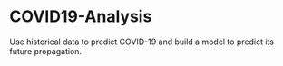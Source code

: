 # COVID19-Analysis
Use historical data to predict COVID-19 and build a model to predict its future propagation.
